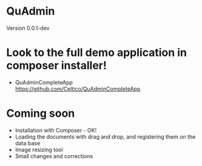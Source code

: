 QuAdmin
==================================

Version 0.0.1-dev

Look to the full demo application in composer installer!
====================================================================
- QuAdminCompleteApp https://github.com/Celtico/QuAdminCompleteApp

Coming soon
====================================================================
- Installation with Composer - OK!
- Loading the documents with drag and drop, and registering them on the data base
- Image resizing tool
- Small changes and corrections